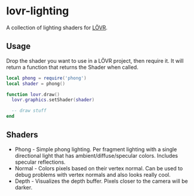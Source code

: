 lovr-lighting
===

A collection of lighting shaders for [LÖVR](https://github.com/bjornbytes/lovr).

Usage
---

Drop the shader you want to use in a LÖVR project, then require it.  It will return a function that
returns the Shader when called.

```lua
local phong = require('phong')
local shader = phong()

function lovr.draw()
  lovr.graphics.setShader(shader)

  -- draw stuff
end
```

Shaders
---

- Phong - Simple phong lighting.  Per fragment lighting with a single directional light that has
  ambient/diffuse/specular colors.  Includes specular reflections.
- Normal - Colors pixels based on their vertex normal.  Can be used to debug problems with vertex
  normals and also looks really cool.
- Depth - Visualizes the depth buffer.  Pixels closer to the camera will be darker.
